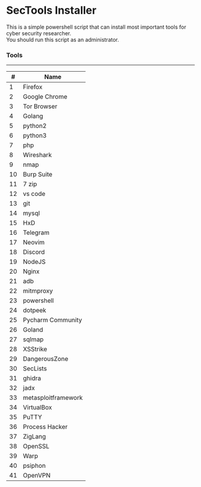 # SecTools Installer

This is a simple powershell script that can install most important tools for cyber security researcher. <br>
You should run this script as an administrator.

### Tools
------------

| #   | Name                |
| --- | ------------------- |
| 1   | Firefox             |
| 2   | Google Chrome       |
| 3   | Tor Browser         |
| 4   | Golang              |
| 5   | python2             |
| 6   | python3             |
| 7   | php                 |
| 8   | Wireshark           |
| 9   | nmap                |
| 10  | Burp Suite          |
| 11  | 7 zip               |
| 12  | vs code             |
| 13  | git                 |
| 14  | mysql               |
| 15  | HxD                 |
| 16  | Telegram            |
| 17  | Neovim              |
| 18  | Discord             |
| 19  | NodeJS              |
| 20  | Nginx               |
| 21  | adb                 |
| 22  | mitmproxy           |
| 23  | powershell          |
| 24  | dotpeek             |
| 25  | Pycharm Community   |
| 26  | Goland              |
| 27  | sqlmap              |
| 28  | XSStrike            |
| 29  | DangerousZone       |
| 30  | SecLists            |
| 31  | ghidra              |
| 32  | jadx                |
| 33  | metasploitframework |
| 34  | VirtualBox          |
| 35  | PuTTY               |
| 36  | Process Hacker      |
| 37  | ZigLang             |
| 38  | OpenSSL             |
| 39  | Warp                |
| 40  | psiphon             |
| 41  | OpenVPN             |

 
